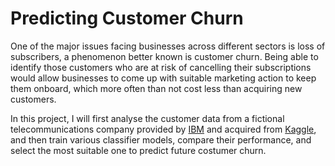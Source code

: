 # Predicting Customer Churn

One of the major issues facing businesses across different sectors is loss of subscribers, a phenomenon better known is customer churn. Being able to identify those customers who are at risk of cancelling their subscriptions would allow businesses to come up with suitable marketing action to keep them onboard, which more often than not cost less than acquiring new customers.

In this project, I will first analyse the customer data from a fictional telecommunications company provided by [IBM](https://community.ibm.com/community/user/businessanalytics/blogs/steven-macko/2019/07/11/telco-customer-churn-1113) and acquired from [Kaggle](https://www.kaggle.com/blastchar/telco-customer-churn), and then train various classifier models, compare their performance, and select the most suitable one to predict future costumer churn.
